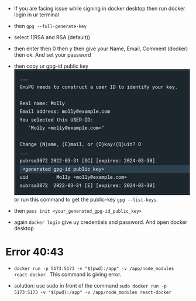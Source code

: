 - If you are facing issue while signing in docker desktop then run docker login in ur terminal 
- then ``` gpg --full-generate-key ```
- select 1(RSA and RSA (default))
- then enter then 0 then y then give your Name, Email, Comment (docker) then ok. And set your password
- then copy ur gpg-id public key ![alt text](image.png)  or run this command to get the public-key ```gpg --list-keys```.

- then ```pass init <your_generated_gpg-id_public_key>```

- again ```docker login``` give uy credentials and password. And open docker desktop

# Error 40:43
- ```docker run -p 5173:5173 -v "$(pwd):/app" -v /app/node_modules react-docker ```  This command is giving error.  

- solution: use sudo in front of the command
``` sudo docker run -p 5173:5173 -v "$(pwd):/app" -v /app/node_modules react-docker ```



